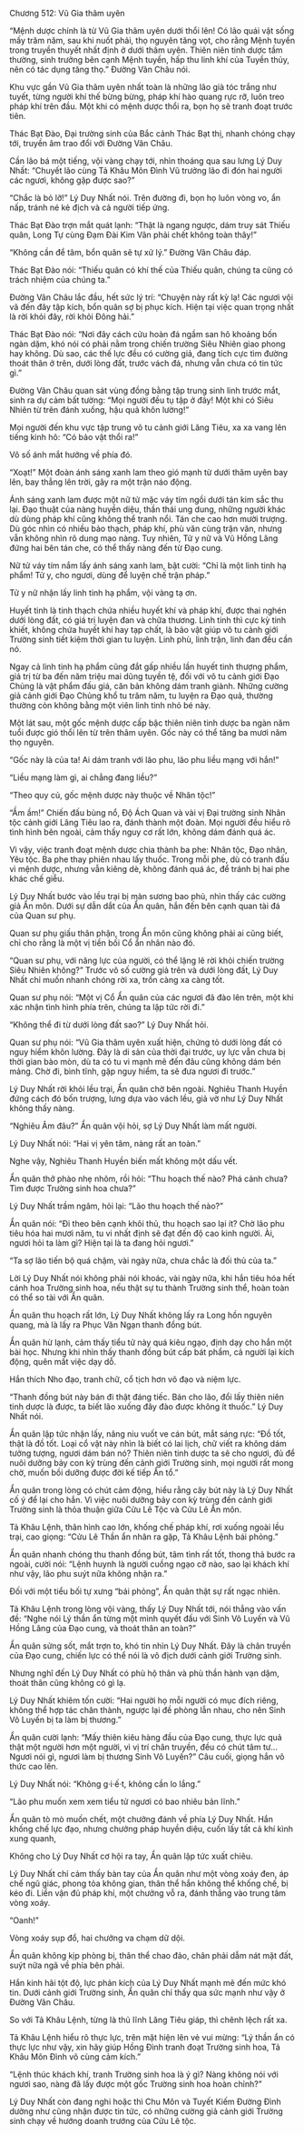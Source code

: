 Chương 512: Vũ Gia thâm uyên

“Mệnh dược chính là từ Vũ Gia thâm uyên dưới thổi lên! Có lão quái vật sống mấy trăm năm, sau khi nuốt phải, thọ nguyên tăng vọt, cho rằng Mệnh tuyền trong truyền thuyết nhất định ở dưới thâm uyên. Thiên niên tinh dược tầm thường, sinh trưởng bên cạnh Mệnh tuyền, hấp thu linh khí của Tuyền thủy, nên có tác dụng tăng thọ.” Đường Vãn Châu nói.

Khu vực gần Vũ Gia thâm uyên nhất toàn là những lão già tóc trắng như tuyết, từng người khí thế bừng bừng, pháp khí hào quang rực rỡ, luôn treo pháp khí trên đầu. Một khi có mệnh dược thổi ra, bọn họ sẽ tranh đoạt trước tiên.

Thác Bạt Đào, Đại trường sinh của Bắc cảnh Thác Bạt thị, nhanh chóng chạy tới, truyền âm trao đổi với Đường Vãn Châu.

Cần lão bá một tiếng, vội vàng chạy tới, nhìn thoáng qua sau lưng Lý Duy Nhất: “Chuyết lão cùng Tả Khâu Môn Đình Vũ trưởng lão đi đón hai người các ngươi, không gặp được sao?”

“Chắc là bỏ lỡ!” Lý Duy Nhất nói. Trên đường đi, bọn họ luôn vòng vo, ẩn nấp, tránh né kẻ địch và cả người tiếp ứng.

Thác Bạt Đào trợn mắt quát lạnh: “Thật là ngang ngược, dám truy sát Thiếu quân, Long Tự cùng Đạm Đài Kim Vân phải chết không toàn thây!”

“Không cần để tâm, bổn quân sẽ tự xử lý.” Đường Vãn Châu đáp.

Thác Bạt Đào nói: “Thiếu quân có khí thế của Thiếu quân, chúng ta cũng có trách nhiệm của chúng ta.”

Đường Vãn Châu lắc đầu, hết sức lý trí: “Chuyện này rất kỳ lạ! Các ngươi vội vã đến đây tập kích, bổn quân sợ bị phục kích. Hiện tại việc quan trọng nhất là rời khỏi đây, rời khỏi Đông hải.”

Thác Bạt Đào nói: “Nơi đây cách cửu hoàn đá ngầm san hô khoảng bốn ngàn dặm, khó nói có phải nằm trong chiến trường Siêu Nhiên giao phong hay không. Dù sao, các thế lực đều có cường giả, đang tích cực tìm đường thoát thân ở trên, dưới lòng đất, trước vách đá, nhưng vẫn chưa có tin tức gì.”

Đường Vãn Châu quan sát vùng đồng bằng tập trung sinh linh trước mắt, sinh ra dự cảm bất tường: “Mọi người đều tụ tập ở đây! Một khi có Siêu Nhiên từ trên đánh xuống, hậu quả khôn lường!”

Mọi người đến khu vực tập trung võ tu cảnh giới Lăng Tiêu, xa xa vang lên tiếng kinh hô: “Có bảo vật thổi ra!”

Vô số ánh mắt hướng về phía đó.

“Xoạt!” Một đoàn ánh sáng xanh lam theo gió mạnh từ dưới thâm uyên bay lên, bay thẳng lên trời, gây ra một trận náo động.

Ánh sáng xanh lam được một nữ tử mặc váy tím ngồi dưới tán kim sắc thu lại. Đạo thuật của nàng huyền diệu, thần thái ung dung, những người khác dù dùng pháp khí cũng không thể tranh nổi. Tán che cao hơn mười trượng. Dù góc nhìn có nhiều bảo thạch, pháp khí, phù văn cùng trận văn, nhưng vẫn không nhìn rõ dung mạo nàng. Tuy nhiên, Tử y nữ và Vũ Hồng Lăng đứng hai bên tán che, có thể thấy nàng đến từ Đạo cung.

Nữ tử váy tím nắm lấy ánh sáng xanh lam, bật cười: “Chỉ là một linh tinh hạ phẩm! Tử y, cho ngươi, dùng để luyện chế trận pháp.”

Tử y nữ nhận lấy linh tinh hạ phẩm, vội vàng tạ ơn.

Huyết tinh là tinh thạch chứa nhiều huyết khí và pháp khí, được thai nghén dưới lòng đất, có giá trị luyện đan và chữa thương. Linh tinh thì cực kỳ tinh khiết, không chứa huyết khí hay tạp chất, là bảo vật giúp võ tu cảnh giới Trường sinh tiết kiệm thời gian tu luyện. Linh phù, linh trận, linh đan đều cần nó.

Ngay cả linh tinh hạ phẩm cũng đắt gấp nhiều lần huyết tinh thượng phẩm, giá trị từ ba đến năm triệu mai dũng tuyền tệ, đối với võ tu cảnh giới Đạo Chủng là vật phẩm đấu giá, căn bản không dám tranh giành. Những cường giả cảnh giới Đạo Chủng khổ tu trăm năm, tu luyện ra Đạo quả, thường thường còn không bằng một viên linh tinh nhỏ bé này.

Một lát sau, một gốc mệnh dược cấp bậc thiên niên tinh dược ba ngàn năm tuổi được gió thổi lên từ trên thâm uyên. Gốc này có thể tăng ba mươi năm thọ nguyên.

“Gốc này là của ta! Ai dám tranh với lão phu, lão phu liều mạng với hắn!”

“Liều mạng làm gì, ai chẳng đang liều?”

“Theo quy củ, gốc mệnh dược này thuộc về Nhân tộc!”

“Ầm ầm!” Chiến đấu bùng nổ, Độ Ách Quan và vài vị Đại trường sinh Nhân tộc cảnh giới Lăng Tiêu lao ra, đánh thành một đoàn. Mọi người đều hiểu rõ tình hình bên ngoài, cảm thấy nguy cơ rất lớn, không dám đánh quá ác.

Vì vậy, việc tranh đoạt mệnh dược chia thành ba phe: Nhân tộc, Đạo nhân, Yêu tộc. Ba phe thay phiên nhau lấy thuốc. Trong mỗi phe, dù có tranh đấu vì mệnh dược, nhưng vẫn kiêng dè, không đánh quá ác, để tránh bị hai phe khác chế giễu.

Lý Duy Nhất bước vào lều trại bị màn sương bao phủ, nhìn thấy các cường giả Ẩn môn. Dưới sự dẫn dắt của Ẩn quân, hắn đến bên cạnh quan tài đá của Quan sư phụ.

Quan sư phụ giấu thân phận, trong Ẩn môn cũng không phải ai cũng biết, chỉ cho rằng là một vị tiền bối Cổ ẩn nhân nào đó.

“Quan sư phụ, với năng lực của người, có thể lặng lẽ rời khỏi chiến trường Siêu Nhiên không?” Trước vô số cường giả trên và dưới lòng đất, Lý Duy Nhất chỉ muốn nhanh chóng rời xa, trốn càng xa càng tốt.

Quan sư phụ nói: “Một vị Cổ Ẩn quân của các ngươi đã đào lên trên, một khi xác nhận tình hình phía trên, chúng ta lập tức rời đi.”

“Không thể đi từ dưới lòng đất sao?” Lý Duy Nhất hỏi.

Quan sư phụ nói: “Vũ Gia thâm uyên xuất hiện, chứng tỏ dưới lòng đất có nguy hiểm khôn lường. Đây là di sản của thời đại trước, uy lực vẫn chưa bị thời gian bào mòn, dù ta có tu vi mạnh mẽ đến đâu cũng không dám bén mảng. Chờ đi, bình tĩnh, gặp nguy hiểm, ta sẽ đưa ngươi đi trước.”

Lý Duy Nhất rời khỏi lều trại, Ẩn quân chờ bên ngoài. Nghiêu Thanh Huyền đứng cách đó bốn trượng, lưng dựa vào vách lều, giả vờ như Lý Duy Nhất không thấy nàng.

“Nghiêu Âm đâu?” Ẩn quân vội hỏi, sợ Lý Duy Nhất làm mất người.

Lý Duy Nhất nói: “Hai vị yên tâm, nàng rất an toàn.”

Nghe vậy, Nghiêu Thanh Huyền biến mất không một dấu vết.

Ẩn quân thở phào nhẹ nhõm, rồi hỏi: “Thu hoạch thế nào? Phá cảnh chưa? Tìm được Trường sinh hoa chưa?”

Lý Duy Nhất trầm ngâm, hỏi lại: “Lão thu hoạch thế nào?”

Ẩn quân nói: “Đi theo bên cạnh khôi thủ, thu hoạch sao lại ít? Chờ lão phu tiêu hóa hai mươi năm, tu vi nhất định sẽ đạt đến độ cao kinh người. Ài, ngươi hỏi ta làm gì? Hiện tại là ta đang hỏi ngươi.”

“Ta sợ lão tiến bộ quá chậm, vài ngày nữa, chưa chắc là đối thủ của ta.”

Lời Lý Duy Nhất nói không phải nói khoác, vài ngày nữa, khi hắn tiêu hóa hết cánh hoa Trường sinh hoa, nếu thật sự tu thành Trường sinh thể, hoàn toàn có thể so tài với Ẩn quân.

Ẩn quân thu hoạch rất lớn, Lý Duy Nhất không lấy ra Long hồn nguyên quang, mà là lấy ra Phục Văn Ngạn thanh đồng bút.

Ẩn quân hừ lạnh, cảm thấy tiểu tử này quá kiêu ngạo, định dạy cho hắn một bài học. Nhưng khi nhìn thấy thanh đồng bút cấp bát phẩm, cả người lại kích động, quên mất việc dạy dỗ.

Hắn thích Nho đạo, tranh chữ, cổ tịch hơn võ đạo và niệm lực.

“Thanh đồng bút này bán đi thật đáng tiếc. Bán cho lão, đổi lấy thiên niên tinh dược là được, ta biết lão xuống đây đào được không ít thuốc.” Lý Duy Nhất nói.

Ẩn quân lập tức nhận lấy, nâng niu vuốt ve cán bút, mắt sáng rực: “Đồ tốt, thật là đồ tốt. Loại cổ vật này nhìn là biết có lai lịch, chữ viết ra không dám tưởng tượng, ngươi dám bán nó? Thiên niên tinh dược ta sẽ cho ngươi, đủ để nuôi dưỡng bảy con kỳ trùng đến cảnh giới Trường sinh, mọi người rất mong chờ, muốn bồi dưỡng được đời kế tiếp Ẩn tổ.”

Ẩn quân trong lòng có chút cảm động, hiểu rằng cây bút này là Lý Duy Nhất cố ý để lại cho hắn. Vì việc nuôi dưỡng bảy con kỳ trùng đến cảnh giới Trường sinh là thỏa thuận giữa Cửu Lê Tộc và Cửu Lê Ẩn môn.

Tả Khâu Lệnh, thân hình cao lớn, khống chế pháp khí, rơi xuống ngoài lều trại, cao giọng: “Cửu Lê Thần ẩn nhân ra gặp, Tả Khâu Lệnh bái phỏng.”

Ẩn quân nhanh chóng thu thanh đồng bút, tâm tình rất tốt, thong thả bước ra ngoài, cười nói: “Lệnh huynh là người cuồng ngạo cỡ nào, sao lại khách khí như vậy, lão phu suýt nữa không nhận ra.”

Đối với một tiểu bối tự xưng “bái phỏng”, Ẩn quân thật sự rất ngạc nhiên.

Tả Khâu Lệnh trong lòng vội vàng, thấy Lý Duy Nhất tới, nói thẳng vào vấn đề: “Nghe nói Lý thần ẩn từng một mình quyết đấu với Sinh Vô Luyến và Vũ Hồng Lăng của Đạo cung, và thoát thân an toàn?”

Ẩn quân sửng sốt, mắt trợn to, khó tin nhìn Lý Duy Nhất. Đây là chân truyền của Đạo cung, chiến lực có thể nói là vô địch dưới cảnh giới Trường sinh.

Nhưng nghĩ đến Lý Duy Nhất có phù hộ thân và phù thần hành vạn dặm, thoát thân cũng không có gì lạ.

Lý Duy Nhất khiêm tốn cười: “Hai người họ mỗi người có mục đích riêng, không thể hợp tác chân thành, ngược lại đề phòng lẫn nhau, cho nên Sinh Vô Luyến bị ta làm bị thương.”

Ẩn quân cười lạnh: “Mấy thiên kiêu hàng đầu của Đạo cung, thực lực quả thật một người hơn một người, vì vị trí chân truyền, đều có chút tâm tư... Ngươi nói gì, ngươi làm bị thương Sinh Vô Luyến?” Câu cuối, giọng hắn vô thức cao lên.

Lý Duy Nhất nói: “Không g·i·ế·t, không cần lo lắng.”

“Lão phu muốn xem xem tiểu tử ngươi có bao nhiêu bản lĩnh.”

Ẩn quân tò mò muốn chết, một chưởng đánh về phía Lý Duy Nhất. Hắn khống chế lực đạo, nhưng chưởng pháp huyền diệu, cuốn lấy tất cả khí kình xung quanh,


Không cho Lý Duy Nhất cơ hội ra tay, Ẩn quân lập tức xuất chiêu.

Lý Duy Nhất chỉ cảm thấy bàn tay của Ẩn quân như một vòng xoáy đen, áp chế ngũ giác, phong tỏa không gian, thân thể hắn không thể khống chế, bị kéo đi. Liền vận đủ pháp khí, một chưởng vỗ ra, đánh thẳng vào trung tâm vòng xoáy.

“Oanh!”

Vòng xoáy sụp đổ, hai chưởng va chạm dữ dội.

Ẩn quân không kịp phòng bị, thân thể chao đảo, chân phải dẫm nát mặt đất, suýt nữa ngã về phía bên phải.

Hắn kinh hãi tột độ, lực phản kích của Lý Duy Nhất mạnh mẽ đến mức khó tin. Dưới cảnh giới Trường sinh, Ẩn quân chỉ thấy qua sức mạnh như vậy ở Đường Vãn Châu.

So với Tả Khâu Lệnh, từng là thủ lĩnh Lăng Tiêu giáp, thì chênh lệch rất xa.

Tả Khâu Lệnh hiểu rõ thực lực, trên mặt hiện lên vẻ vui mừng: “Lý thần ẩn có thực lực như vậy, xin hãy giúp Hồng Đình tranh đoạt Trường sinh hoa, Tả Khâu Môn Đình vô cùng cảm kích.”

“Lệnh thúc khách khí, tranh Trường sinh hoa là ý gì? Nàng không nói với ngươi sao, nàng đã lấy được một gốc Trường sinh hoa hoàn chỉnh?”

Lý Duy Nhất còn đang nghi hoặc thì Chu Môn và Tuyết Kiếm Đường Đình dường như cũng nhận được tin tức, có những cường giả cảnh giới Trường sinh chạy về hướng doanh trướng của Cửu Lê tộc.
